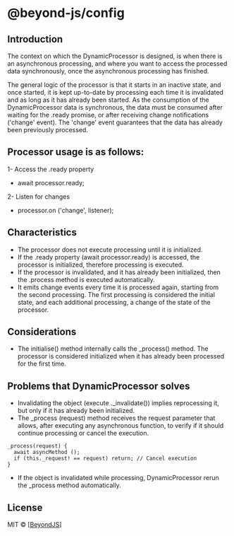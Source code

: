 # @beyond-js/config

## Introduction

The context on which the DynamicProcessor is designed, is when there is an asynchronous processing, and where you want
to access the processed data synchronously, once the asynchronous processing has finished.

The general logic of the processor is that it starts in an inactive state, and once started, it is kept up-to-date by
processing each time it is invalidated and as long as it has already been started. As the consumption of the
DynamicProcessor data is synchronous, the data must be consumed after waiting for the .ready promise, or after receiving
change notifications ('change' event). The 'change' event guarantees that the data has already been previously
processed.

## Processor usage is as follows:

1- Access the .ready property

-   await processor.ready;

2- Listen for changes

-   processor.on ('change', listener);

## Characteristics

-   The processor does not execute processing until it is initialized.
-   If the .ready property (await processor.ready) is accessed, the processor is initialized, therefore processing is
    executed.
-   If the processor is invalidated, and it has already been initialized, then the .process method is executed
    automatically.
-   It emits change events every time it is processed again, starting from the second processing. The first processing
    is considered the initial state, and each additional processing, a change of the state of the processor.

## Considerations

-   The initialise() method internally calls the \_process() method. The processor is considered initialized when it has
    already been processed for the first time.

## Problems that DynamicProcessor solves

-   Invalidating the object (execute .\_invalidate()) implies reprocessing it, but only if it has already been
    initialized.
-   The \_process (request) method receives the request parameter that allows, after executing any asynchronous
    function, to verify if it should continue processing or cancel the execution.

```
_process(request) {
  await asyncMethod ();
  if (this._request! == request) return; // Cancel execution
}
```

-   If the object is invalidated while processing, DynamicProcessor rerun the \_process method automatically.

## License

MIT © [[BeyondJS](https://beyondjs.com)]
